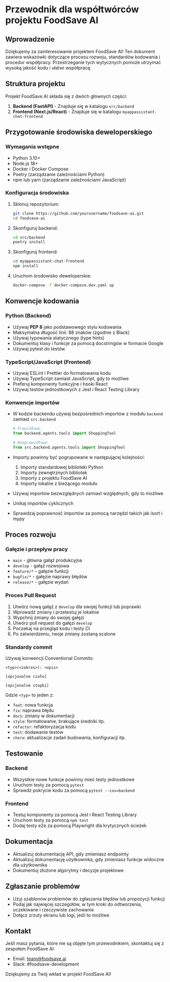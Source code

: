# Przewodnik dla współtwórców projektu FoodSave AI

## Wprowadzenie

Dziękujemy za zainteresowanie projektem FoodSave AI! Ten dokument zawiera wskazówki dotyczące procesu rozwoju, standardów kodowania i procedur współpracy. Przestrzeganie tych wytycznych pomoże utrzymać wysoką jakość kodu i ułatwi współpracę.

## Struktura projektu

Projekt FoodSave AI składa się z dwóch głównych części:

1. **Backend (FastAPI)** - Znajduje się w katalogu `src/backend`
2. **Frontend (Next.js/React)** - Znajduje się w katalogu `myappassistant-chat-frontend`

## Przygotowanie środowiska deweloperskiego

### Wymagania wstępne

- Python 3.10+
- Node.js 18+
- Docker i Docker Compose
- Poetry (zarządzanie zależnościami Python)
- npm lub yarn (zarządzanie zależnościami JavaScript)

### Konfiguracja środowiska

1. Sklonuj repozytorium:
   ```bash
   git clone https://github.com/yourusername/foodsave-ai.git
   cd foodsave-ai
   ```

2. Skonfiguruj backend:
   ```bash
   cd src/backend
   poetry install
   ```

3. Skonfiguruj frontend:
   ```bash
   cd myappassistant-chat-frontend
   npm install
   ```

4. Uruchom środowisko deweloperskie:
   ```bash
   docker-compose -f docker-compose.dev.yaml up
   ```

## Konwencje kodowania

### Python (Backend)

- Używaj **PEP 8** jako podstawowego stylu kodowania
- Maksymalna długość linii: 88 znaków (zgodnie z Black)
- Używaj typowania statycznego (type hints)
- Dokumentuj klasy i funkcje za pomocą docstringów w formacie Google
- Używaj pytest do testów

### TypeScript/JavaScript (Frontend)

- Używaj ESLint i Prettier do formatowania kodu
- Używaj TypeScript zamiast JavaScript, gdy to możliwe
- Preferuj komponenty funkcyjne i hooki React
- Używaj testów jednostkowych z Jest i React Testing Library

### Konwencje importów

- W kodzie backendu używaj bezpośrednich importów z modułu `backend` zamiast `src.backend`
  ```python
  # Prawidłowo
  from backend.agents.tools import ShoppingTool

  # Nieprawidłowo
  from src.backend.agents.tools import ShoppingTool
  ```

- Importy powinny być pogrupowane w następującej kolejności:
  1. Importy standardowej biblioteki Python
  2. Importy zewnętrznych bibliotek
  3. Importy z projektu FoodSave AI
  4. Importy lokalne z bieżącego modułu

- Używaj importów bezwzględnych zamiast względnych, gdy to możliwe

- Unikaj importów cyklicznych

- Sprawdzaj poprawność importów za pomocą narzędzi takich jak isort i mypy

## Proces rozwoju

### Gałęzie i przepływ pracy

- `main` - główna gałąź produkcyjna
- `develop` - gałąź rozwojowa
- `feature/*` - gałęzie funkcji
- `bugfix/*` - gałęzie naprawy błędów
- `release/*` - gałęzie wydań

### Proces Pull Request

1. Utwórz nową gałąź z `develop` dla swojej funkcji lub poprawki
2. Wprowadź zmiany i przetestuj je lokalnie
3. Wypchnij zmiany do swojej gałęzi
4. Utwórz pull request do gałęzi `develop`
5. Poczekaj na przegląd kodu i testy CI
6. Po zatwierdzeniu, twoje zmiany zostaną scalone

### Standardy commit

Używaj konwencji Conventional Commits:

```
<typ>(<zakres>): <opis>

[opcjonalne ciało]

[opcjonalne stopki]
```

Gdzie `<typ>` to jeden z:
- `feat`: nowa funkcja
- `fix`: naprawa błędu
- `docs`: zmiany w dokumentacji
- `style`: formatowanie, brakujące średniki itp.
- `refactor`: refaktoryzacja kodu
- `test`: dodawanie testów
- `chore`: aktualizacje zadań budowania, konfiguracji itp.

## Testowanie

### Backend

- Wszystkie nowe funkcje powinny mieć testy jednostkowe
- Uruchom testy za pomocą `pytest`
- Sprawdź pokrycie kodu za pomocą `pytest --cov=backend`

### Frontend

- Testuj komponenty za pomocą Jest i React Testing Library
- Uruchom testy za pomocą `npm test`
- Dodaj testy e2e za pomocą Playwright dla krytycznych ścieżek

## Dokumentacja

- Aktualizuj dokumentację API, gdy zmieniasz endpointy
- Aktualizuj dokumentację użytkownika, gdy zmieniasz funkcje widoczne dla użytkownika
- Dokumentuj złożone algorytmy i decyzje projektowe

## Zgłaszanie problemów

- Użyj szablonów problemów do zgłaszania błędów lub propozycji funkcji
- Podaj jak najwięcej szczegółów, w tym kroki do odtworzenia, oczekiwane i rzeczywiste zachowanie
- Dołącz zrzuty ekranu lub logi, jeśli to możliwe

## Kontakt

Jeśli masz pytania, które nie są objęte tym przewodnikiem, skontaktuj się z zespołem FoodSave AI:

- Email: team@foodsave.ai
- Slack: #foodsave-development

Dziękujemy za Twój wkład w projekt FoodSave AI!
